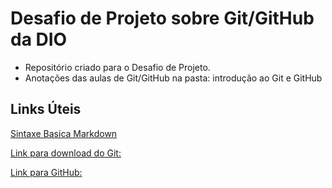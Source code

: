 #  Desafio de Projeto sobre Git/GitHub da DIO

 - Repositório criado para o Desafio de Projeto.
 - Anotações das aulas de Git/GitHub na pasta: introdução ao Git e GitHub

## Links Úteis

[Sintaxe Basica Markdown](https://www.markdownguide.org/basic-syntax/) 

[Link para download do Git:](https://git-scm.com/downloads)

[Link para GitHub:](https://github.com/)
